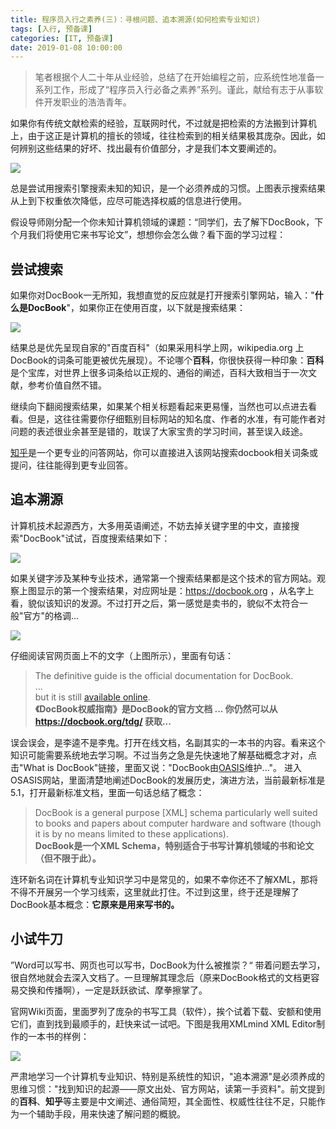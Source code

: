 ```yaml
---
title: 程序员入行之素养(三)：寻根问题、追本溯源(如何检索专业知识)
tags: [入行, 预备课]
categories: [IT, 预备课]
date: 2019-01-08 10:00:00
---
```


>笔者根据个人二十年从业经验，总结了在开始编程之前，应系统性地准备一系列工作，形成了“程序员入行必备之素养”系列。谨此，献给有志于从事软件开发职业的浩浩青年。

如果你有传统文献检索的经验，互联网时代，不过就是把检索的方法搬到计算机上，由于这正是计算机的擅长的领域，往往检索到的相关结果极其庞杂。因此，如何辨别这些结果的好坏、找出最有价值部分，才是我们本文要阐述的。

![](https://img-camp.banyuan.club/prep/how-to-search.png?x-oss-process=image/resize,w_600/sharpen,100)

总是尝试用搜索引擎搜索未知的知识，是一个必须养成的习惯。上图表示搜索结果从上到下权重依次降低，应尽可能选择权威的信息进行使用。

假设导师刚分配一个你未知计算机领域的课题：“同学们，去了解下DocBook，下个月我们将使用它来书写论文”，想想你会怎么做？看下面的学习过程：

## 尝试搜索
如果你对DocBook一无所知，我想直觉的反应就是打开搜索引擎网站，输入："**什么是DocBook**"，如果你正在使用百度，以下就是搜索结果：

![](https://img-camp.banyuan.club/prep/what-is-docbook-search.png?x-oss-process=image/resize,w_500/sharpen,100)

结果总是优先呈现自家的"百度百科"（如果采用科学上网，wikipedia.org 上DocBook的词条可能更被优先展现）。不论哪个**百科**，你很快获得一种印象：**百科**是个宝库，对世界上很多词条给以正规的、通俗的阐述，百科大致相当于一次文献，参考价值自然不错。 

继续向下翻阅搜索结果，如果某个相关标题看起来更易懂，当然也可以点进去看看。但是，这往往需要你仔细甄别目标网站的知名度、作者的水准，有可能作者对问题的表述很业余甚至是错的，耽误了大家宝贵的学习时间，甚至误入歧途。

[知乎](https://zhihu.com)是一个更专业的问答网站，你可以直接进入该网站搜索docbook相关词条或提问，往往能得到更专业回答。

## 追本溯源

计算机技术起源西方，大多用英语阐述，不妨去掉关键字里的中文，直接搜索"DocBook"试试，百度搜索结果如下：

![](https://img-camp.banyuan.club/prep/docbook-search.png?x-oss-process=image/resize,w_500/sharpen,100)

如果关键字涉及某种专业技术，通常第一个搜索结果都是这个技术的官方网站。观察上图显示的第一个搜索结果，对应网址是：https://docbook.org ，从名字上看，貌似该知识的发源。不过打开之后，第一感觉是卖书的，貌似不太符合一般"官方"的格调...

![](https://img-camp.banyuan.club/prep/docbook.org.png?x-oss-process=image/resize,w_500/sharpen,100)

仔细阅读官网页面上不的文字（上图所示），里面有句话：

>The definitive guide is the official documentation for DocBook.  
>...  
>but it is still [available online](https://docbook.org/tdg/).  
>**《DocBook权威指南》是DocBook的官方文档 ...  你仍然可以从 https://docbook.org/tdg/ 获取...**

误会误会，是李逵不是李鬼。打开在线文档，名副其实的一本书的内容。看来这个知识可能需要系统地去学习啊。不过当务之急是先快速地了解基础概念才对，点击"What is DocBook"链接，里面又说："DocBook由[OASIS](http://www.oasis-open.org/)维护..."。 进入OSASIS网站，里面清楚地阐述DocBook的发展历史，演进方法，当前最新标准是5.1，打开最新标准文档，里面一句话总结了概念：

>DocBook is a general purpose [XML] schema particularly well suited to books and papers about computer hardware and software (though it is by no means limited to these applications).  
>**DocBook是一个XML Schema，特别适合于书写计算机领域的书和论文（但不限于此）。**

连环新名词在计算机专业知识学习中是常见的，如果不幸你还不了解XML，那将不得不开展另一个学习线索，这里就此打住。不过到这里，终于还是理解了DocBook基本概念：**它原来是用来写书的。**

## 小试牛刀

”Word可以写书、网页也可以写书，DocBook为什么被推崇？“ 带着问题去学习，很自然地就会去深入文档了。一旦理解其理念后（原来DocBook格式的文档更容易交换和传播啊），一定是跃跃欲试、摩拳擦掌了。

官网Wiki页面，里面罗列了庞杂的书写工具（软件），挨个试着下载、安额和使用它们，直到找到最顺手的，赶快来试一试吧。下图是我用XMLmind XML Editor制作的一本书的样例：

![](https://img-camp.banyuan.club/prep/xmlmind.png?x-oss-process=image/resize,w_500/sharpen,100)

严肃地学习一个计算机专业知识、特别是系统性的知识，"追本溯源"是必须养成的思维习惯："找到知识的起源——原文出处、官方网站，读第一手资料"。前文提到的**百科**、**知乎**等主要是中文阐述、通俗简短，其全面性、权威性往往不足，只能作为一个辅助手段，用来快速了解问题的概貌。